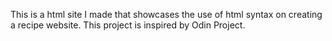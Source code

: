 This is a html site I made that showcases the use of html syntax on creating a recipe website.
This project is inspired by Odin Project.